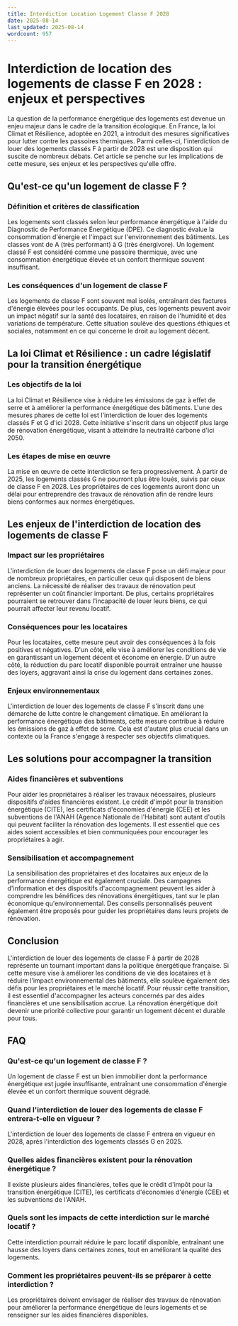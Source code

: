 ```yaml
---
title: Interdiction Location Logement Classe F 2028
date: 2025-08-14
last_updated: 2025-08-14
wordcount: 957
---
```


# Interdiction de location des logements de classe F en 2028 : enjeux et perspectives

La question de la performance énergétique des logements est devenue un enjeu majeur dans le cadre de la transition écologique. En France, la loi Climat et Résilience, adoptée en 2021, a introduit des mesures significatives pour lutter contre les passoires thermiques. Parmi celles-ci, l'interdiction de louer des logements classés F à partir de 2028 est une disposition qui suscite de nombreux débats. Cet article se penche sur les implications de cette mesure, ses enjeux et les perspectives qu'elle offre.

## Qu'est-ce qu'un logement de classe F ?

### Définition et critères de classification

Les logements sont classés selon leur performance énergétique à l'aide du Diagnostic de Performance Énergétique (DPE). Ce diagnostic évalue la consommation d'énergie et l'impact sur l'environnement des bâtiments. Les classes vont de A (très performant) à G (très énergivore). Un logement classé F est considéré comme une passoire thermique, avec une consommation énergétique élevée et un confort thermique souvent insuffisant.

### Les conséquences d'un logement de classe F

Les logements de classe F sont souvent mal isolés, entraînant des factures d'énergie élevées pour les occupants. De plus, ces logements peuvent avoir un impact négatif sur la santé des locataires, en raison de l'humidité et des variations de température. Cette situation soulève des questions éthiques et sociales, notamment en ce qui concerne le droit au logement décent.

## La loi Climat et Résilience : un cadre législatif pour la transition énergétique

### Les objectifs de la loi

La loi Climat et Résilience vise à réduire les émissions de gaz à effet de serre et à améliorer la performance énergétique des bâtiments. L'une des mesures phares de cette loi est l'interdiction de louer des logements classés F et G d'ici 2028. Cette initiative s'inscrit dans un objectif plus large de rénovation énergétique, visant à atteindre la neutralité carbone d'ici 2050.

### Les étapes de mise en œuvre

La mise en œuvre de cette interdiction se fera progressivement. À partir de 2025, les logements classés G ne pourront plus être loués, suivis par ceux de classe F en 2028. Les propriétaires de ces logements auront donc un délai pour entreprendre des travaux de rénovation afin de rendre leurs biens conformes aux normes énergétiques.

## Les enjeux de l'interdiction de location des logements de classe F

### Impact sur les propriétaires

L'interdiction de louer des logements de classe F pose un défi majeur pour de nombreux propriétaires, en particulier ceux qui disposent de biens anciens. La nécessité de réaliser des travaux de rénovation peut représenter un coût financier important. De plus, certains propriétaires pourraient se retrouver dans l'incapacité de louer leurs biens, ce qui pourrait affecter leur revenu locatif.

### Conséquences pour les locataires

Pour les locataires, cette mesure peut avoir des conséquences à la fois positives et négatives. D'un côté, elle vise à améliorer les conditions de vie en garantissant un logement décent et économe en énergie. D'un autre côté, la réduction du parc locatif disponible pourrait entraîner une hausse des loyers, aggravant ainsi la crise du logement dans certaines zones.

### Enjeux environnementaux

L'interdiction de louer des logements de classe F s'inscrit dans une démarche de lutte contre le changement climatique. En améliorant la performance énergétique des bâtiments, cette mesure contribue à réduire les émissions de gaz à effet de serre. Cela est d'autant plus crucial dans un contexte où la France s'engage à respecter ses objectifs climatiques.

## Les solutions pour accompagner la transition

### Aides financières et subventions

Pour aider les propriétaires à réaliser les travaux nécessaires, plusieurs dispositifs d'aides financières existent. Le crédit d'impôt pour la transition énergétique (CITE), les certificats d'économies d'énergie (CEE) et les subventions de l'ANAH (Agence Nationale de l'Habitat) sont autant d'outils qui peuvent faciliter la rénovation des logements. Il est essentiel que ces aides soient accessibles et bien communiquées pour encourager les propriétaires à agir.

### Sensibilisation et accompagnement

La sensibilisation des propriétaires et des locataires aux enjeux de la performance énergétique est également cruciale. Des campagnes d'information et des dispositifs d'accompagnement peuvent les aider à comprendre les bénéfices des rénovations énergétiques, tant sur le plan économique qu'environnemental. Des conseils personnalisés peuvent également être proposés pour guider les propriétaires dans leurs projets de rénovation.

## Conclusion

L'interdiction de louer des logements de classe F à partir de 2028 représente un tournant important dans la politique énergétique française. Si cette mesure vise à améliorer les conditions de vie des locataires et à réduire l'impact environnemental des bâtiments, elle soulève également des défis pour les propriétaires et le marché locatif. Pour réussir cette transition, il est essentiel d'accompagner les acteurs concernés par des aides financières et une sensibilisation accrue. La rénovation énergétique doit devenir une priorité collective pour garantir un logement décent et durable pour tous.

## FAQ

### Qu'est-ce qu'un logement de classe F ?

Un logement de classe F est un bien immobilier dont la performance énergétique est jugée insuffisante, entraînant une consommation d'énergie élevée et un confort thermique souvent dégradé.

### Quand l'interdiction de louer des logements de classe F entrera-t-elle en vigueur ?

L'interdiction de louer des logements de classe F entrera en vigueur en 2028, après l'interdiction des logements classés G en 2025.

### Quelles aides financières existent pour la rénovation énergétique ?

Il existe plusieurs aides financières, telles que le crédit d'impôt pour la transition énergétique (CITE), les certificats d'économies d'énergie (CEE) et les subventions de l'ANAH.

### Quels sont les impacts de cette interdiction sur le marché locatif ?

Cette interdiction pourrait réduire le parc locatif disponible, entraînant une hausse des loyers dans certaines zones, tout en améliorant la qualité des logements.

### Comment les propriétaires peuvent-ils se préparer à cette interdiction ?

Les propriétaires doivent envisager de réaliser des travaux de rénovation pour améliorer la performance énergétique de leurs logements et se renseigner sur les aides financières disponibles.